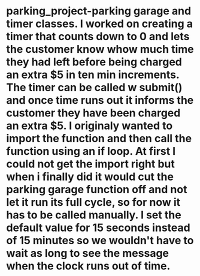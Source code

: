 # parking_project-parking garage and timer classes. I worked on creating a timer that counts down to 0 and lets the customer know whow much time they had left before being charged an extra $5 in ten min increments. The timer can be called w submit() and once time runs out it informs the customer they have been charged an extra $5. I originaly wanted to import the function and then call the function using an if loop. At first I could not get the import right but when i finally did it would cut the parking garage function off and not let it run its  full cycle, so for now it has to be called manually. I set the default value for 15 seconds instead of 15 minutes so we wouldn't have to wait as long to see the message when the clock runs out of time.
